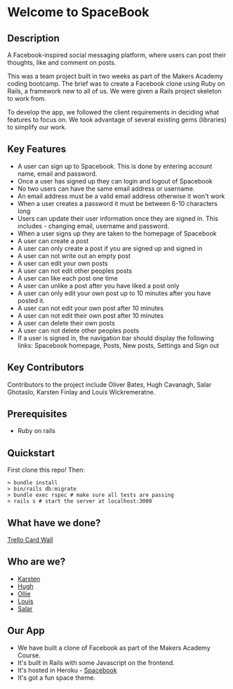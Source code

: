 # Welcome to SpaceBook

## Description

A Facebook-inspired social messaging platform, where users can post their thoughts, like and comment on posts.

This was a team project built in two weeks as part of the Makers Academy coding bootcamp. The brief was to create a Facebook clone using Ruby on Rails, a framework new to all of us. We were given a Rails project skeleton to work from.

To develop the app, we followed the client requirements in deciding what features to focus on. We took advantage of several existing gems (libraries) to simplify our work.

## Key Features

- A user can sign up to Spacebook. This is done by entering account name, email and password.
- Once a user has signed up they can login and logout of Spacebook
- No two users can have the same email address or username.
- An email address must be a valid email address otherwise it won't work
- When a user creates a password it must be between 6-10 characters long
- Users can update their user information once they are signed in. This includes - changing email, username and password.
- When a user signs up they are taken to the homepage of Spacebook
- A user can create a post
- A user can only create a post if you are signed up and signed in
- A user can not write out an empty post
- A user can edit your own posts
- A user can not edit other peoples posts
- A user can like each post one time
- A user can unlike a post after you have liked a post only
- A user can only edit your own post up to 10 minutes after you have posted it.
- A user can not edit your own post after 10 minutes
- A user can not edit their own post after 10 minutes
- A user can delete their own posts
- A user can not delete other peoples posts
- If a user is signed in, the navigation bar should display the following links:
  Spacebook homepage, Posts, New posts, Settings and Sign out

## Key Contributors

Contributors to the project include Oliver Bates, Hugh Cavanagh, Salar Ghotaslo, Karsten Finlay and Louis Wickremeratne.

## Prerequisites

- Ruby on rails

## Quickstart

First clone this repo! Then:

```
> bundle install
> bin/rails db:migrate
> bundle exec rspec # make sure all tests are passing
> rails s # start the server at localhost:3000

```

## What have we done?

[Trello Card Wall](https://trello.com/b/9Td5gkMI/acebook-sholk)

## Who are we?

- [Karsten](https://github.com/KarstenFinlay)
- [Hugh](https://github.com/hacaravan)
- [Ollie](https://github.com/bateso88)
- [Louis](https://github.com/louiswicks)
- [Salar](https://github.com/SalarGhotaslo)

## Our App

- We have built a clone of Facebook as part of the Makers Academy Course.
- It's built in Rails with some Javascript on the frontend.
- It's hosted in Heroku -
  [Spacebook](https://fierce-plains-18412.herokuapp.com)
- It's got a fun space theme.
